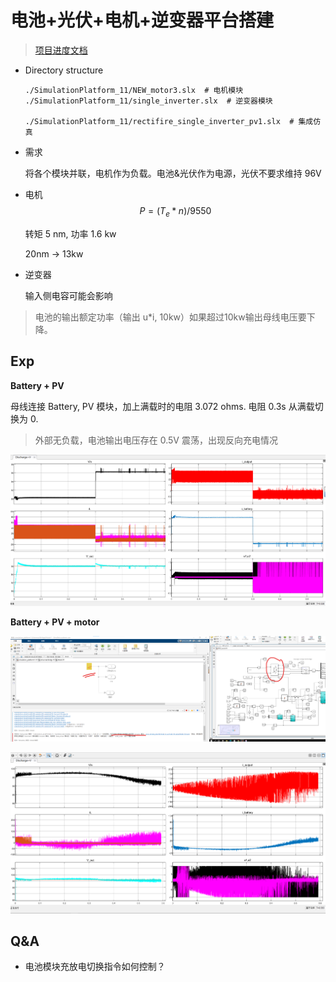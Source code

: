 # 电池+光伏+电机+逆变器平台搭建

> [项目进度文档](https://epropulsion.feishu.cn/sheets/IQL3syBPyhlp1xtGgYKcxKVFnvd)

- Directory structure

  ```shell
  ./SimulationPlatform_11/NEW_motor3.slx  # 电机模块
  ./SimulationPlatform_11/single_inverter.slx  # 逆变器模块
  
  ./SimulationPlatform_11/rectifire_single_inverter_pv1.slx  # 集成仿真
  ```

- 需求

  将各个模块并联，电机作为负载。电池&光伏作为电源，光伏不要求维持 96V

- 电机
  $$
  P=(T_e*n)/9550
  $$
  

  转矩 5 nm, 功率 1.6 kw

  20nm -> 13kw



- 逆变器

  输入侧电容可能会影响

> 电池的输出额定功率（输出 u*i, 10kw）如果超过10kw输出母线电压要下降。 

## Exp

**Battery + PV**

母线连接 Battery, PV 模块，加上满载时的电阻 3.072 ohms. 电阻 0.3s 从满载切换为 0.

> 外部无负载，电池输出电压存在 0.5V 震荡，出现反向充电情况

![platform_11_battery_PV.png](./docs/platform_11_battery_PV.png)



**Battery + PV + motor**

![platform11_battery_PV_motor_eeror_info.png](./docs/platform11_battery_PV_motor_eeror_info.png)

![platform_11_battery_PV_motors_result.png](./docs/platform_11_battery_PV_motors_result.png)



## Q&A

- 电池模块充放电切换指令如何控制？
